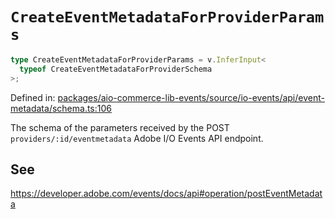 # `CreateEventMetadataForProviderParams`

```ts
type CreateEventMetadataForProviderParams = v.InferInput<
  typeof CreateEventMetadataForProviderSchema
>;
```

Defined in: [packages/aio-commerce-lib-events/source/io-events/api/event-metadata/schema.ts:106](https://github.com/adobe/aio-commerce-sdk/blob/5a56cf6f89369fbe4cacf586ea1b3d08993680a9/packages/aio-commerce-lib-events/source/io-events/api/event-metadata/schema.ts#L106)

The schema of the parameters received by the POST `providers/:id/eventmetadata` Adobe I/O Events API endpoint.

## See

https://developer.adobe.com/events/docs/api#operation/postEventMetadata
